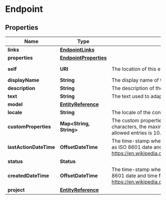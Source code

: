 

# Endpoint


## Properties

| Name | Type | Description | Notes |
|------------ | ------------- | ------------- | -------------|
|**links** | [**EndpointLinks**](EndpointLinks.md) |  |  [optional] |
|**properties** | [**EndpointProperties**](EndpointProperties.md) |  |  [optional] |
|**self** | **URI** | The location of this entity. |  [optional] [readonly] |
|**displayName** | **String** | The display name of the object. |  |
|**description** | **String** | The description of the object. |  [optional] |
|**text** | **String** | The text used to adapt a language model for this endpoint. |  [optional] |
|**model** | [**EntityReference**](EntityReference.md) |  |  [optional] |
|**locale** | **String** | The locale of the contained data. |  |
|**customProperties** | **Map&lt;String, String&gt;** | The custom properties of this entity. The maximum allowed key length is 64 characters, the maximum  allowed value length is 256 characters and the count of allowed entries is 10. |  [optional] |
|**lastActionDateTime** | **OffsetDateTime** | The time-stamp when the current status was entered.  The time stamp is encoded as ISO 8601 date and time format  (\&quot;YYYY-MM-DDThh:mm:ssZ\&quot;, see https://en.wikipedia.org/wiki/ISO_8601#Combined_date_and_time_representations). |  [optional] [readonly] |
|**status** | **Status** |  |  [optional] |
|**createdDateTime** | **OffsetDateTime** | The time-stamp when the object was created.  The time stamp is encoded as ISO 8601 date and time format  (\&quot;YYYY-MM-DDThh:mm:ssZ\&quot;, see https://en.wikipedia.org/wiki/ISO_8601#Combined_date_and_time_representations). |  [optional] [readonly] |
|**project** | [**EntityReference**](EntityReference.md) |  |  [optional] |



